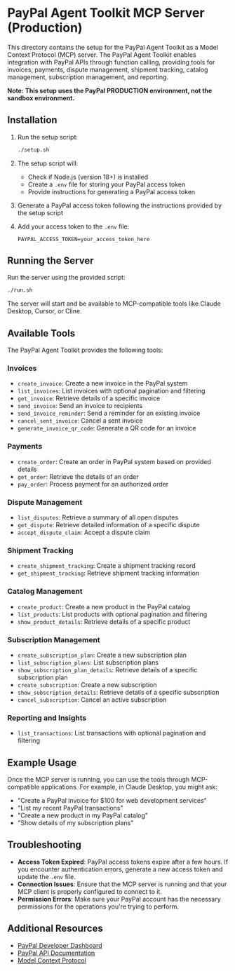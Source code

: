 # PayPal Agent Toolkit MCP Server (Production)

This directory contains the setup for the PayPal Agent Toolkit as a Model Context Protocol (MCP) server. The PayPal Agent Toolkit enables integration with PayPal APIs through function calling, providing tools for invoices, payments, dispute management, shipment tracking, catalog management, subscription management, and reporting.

**Note: This setup uses the PayPal PRODUCTION environment, not the sandbox environment.**

## Installation

1. Run the setup script:
   ```bash
   ./setup.sh
   ```

2. The setup script will:
   - Check if Node.js (version 18+) is installed
   - Create a `.env` file for storing your PayPal access token
   - Provide instructions for generating a PayPal access token

3. Generate a PayPal access token following the instructions provided by the setup script

4. Add your access token to the `.env` file:
   ```
   PAYPAL_ACCESS_TOKEN=your_access_token_here
   ```

## Running the Server

Run the server using the provided script:
```bash
./run.sh
```

The server will start and be available to MCP-compatible tools like Claude Desktop, Cursor, or Cline.

## Available Tools

The PayPal Agent Toolkit provides the following tools:

### Invoices
- `create_invoice`: Create a new invoice in the PayPal system
- `list_invoices`: List invoices with optional pagination and filtering
- `get_invoice`: Retrieve details of a specific invoice
- `send_invoice`: Send an invoice to recipients
- `send_invoice_reminder`: Send a reminder for an existing invoice
- `cancel_sent_invoice`: Cancel a sent invoice
- `generate_invoice_qr_code`: Generate a QR code for an invoice

### Payments
- `create_order`: Create an order in PayPal system based on provided details
- `get_order`: Retrieve the details of an order
- `pay_order`: Process payment for an authorized order

### Dispute Management
- `list_disputes`: Retrieve a summary of all open disputes
- `get_dispute`: Retrieve detailed information of a specific dispute
- `accept_dispute_claim`: Accept a dispute claim

### Shipment Tracking
- `create_shipment_tracking`: Create a shipment tracking record
- `get_shipment_tracking`: Retrieve shipment tracking information

### Catalog Management
- `create_product`: Create a new product in the PayPal catalog
- `list_products`: List products with optional pagination and filtering
- `show_product_details`: Retrieve details of a specific product

### Subscription Management
- `create_subscription_plan`: Create a new subscription plan
- `list_subscription_plans`: List subscription plans
- `show_subscription_plan_details`: Retrieve details of a specific subscription plan
- `create_subscription`: Create a new subscription
- `show_subscription_details`: Retrieve details of a specific subscription
- `cancel_subscription`: Cancel an active subscription

### Reporting and Insights
- `list_transactions`: List transactions with optional pagination and filtering

## Example Usage

Once the MCP server is running, you can use the tools through MCP-compatible applications. For example, in Claude Desktop, you might ask:

- "Create a PayPal invoice for $100 for web development services"
- "List my recent PayPal transactions"
- "Create a new product in my PayPal catalog"
- "Show details of my subscription plans"

## Troubleshooting

- **Access Token Expired**: PayPal access tokens expire after a few hours. If you encounter authentication errors, generate a new access token and update the `.env` file.
- **Connection Issues**: Ensure that the MCP server is running and that your MCP client is properly configured to connect to it.
- **Permission Errors**: Make sure your PayPal account has the necessary permissions for the operations you're trying to perform.

## Additional Resources

- [PayPal Developer Dashboard](https://developer.paypal.com/dashboard/)
- [PayPal API Documentation](https://developer.paypal.com/docs/api/)
- [Model Context Protocol](https://modelcontextprotocol.com/)